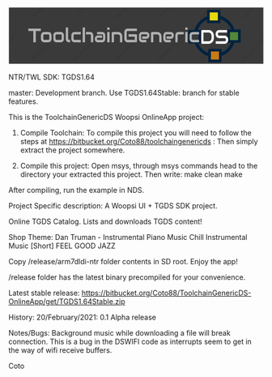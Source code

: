 ![ToolchainGenericDS](img/TGDS-Logo.png)

NTR/TWL SDK: TGDS1.64

master: Development branch. Use TGDS1.64Stable: branch for stable features.

This is the ToolchainGenericDS Woopsi OnlineApp project:

1.	Compile Toolchain:
To compile this project you will need to follow the steps at https://bitbucket.org/Coto88/toolchaingenericds :
Then simply extract the project somewhere.

2.	Compile this project: 
Open msys, through msys commands head to the directory your extracted this project.
Then write:
make clean <enter>
make <enter>

After compiling, run the example in NDS. 

Project Specific description:
A Woopsi UI + TGDS SDK project. 

Online TGDS Catalog. Lists and downloads TGDS content!

Shop Theme: 
Dan Truman - Instrumental Piano Music
Chill Instrumental Music [Short] FEEL GOOD JAZZ

Copy /release/arm7dldi-ntr folder contents in SD root. Enjoy the app!

/release folder has the latest binary precompiled for your convenience.

Latest stable release: https://bitbucket.org/Coto88/ToolchainGenericDS-OnlineApp/get/TGDS1.64Stable.zip

History:
20/February/2021: 0.1 Alpha release

Notes/Bugs:
Background music while downloading a file will break connection. This is a bug in the DSWIFI code as interrupts seem to get in the way of wifi receive buffers.

Coto